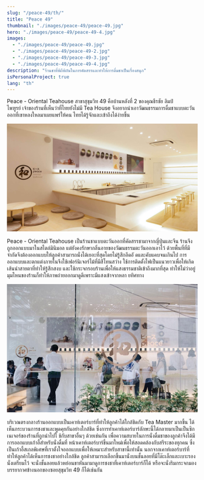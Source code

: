 ```yaml
---
slug: "/peace-49/th/"
title: "Peace 49"
thumbnail: "./images/peace-49/peace-49.jpg"
hero: "./images/peace-49/peace-49-4.jpg"
images:
  - "./images/peace-49/peace-49.jpg"
  - "./images/peace-49/peace-49-2.jpg"
  - "./images/peace-49/peace-49-3.jpg"
  - "./images/peace-49/peace-49-4.jpg"
description: "ร้านชาที่พิถีพิถันในการคัดสรรและทำให้การดื่มชาเป็นเรื่องสนุก"
isPersonalProject: true
lang: "th"
---
```


Peace - Oriental Teahouse สาขาสุขุมวิท 49 คือบ้านหลังที่ 2
ของคุณธีรชัย ลิมป์ไพฑูรย์ เจ้าของร้านที่เห็นว่าที่ไทยยังไม่มี Tea House
จึงอยากนำเอาวัฒนธรรมการดื่มชาแบบตะวันออกที่เขาหลงใหลมาเผยแพร่ให้คน
ไทยได้รู้จักและเข้าถึงได้ง่ายขึ้น

![Peace 49](./images/peace-49/peace-49.jpg)

Peace - Oriental Teahouse
เป็นร้านชาแบบตะวันออกที่คัดสรรชามาจากญี่ปุ่นและจีน
ร้านจึงถูกออกแบบมาในสไตล์มินิมอล
แต่ยังคงรักษากลิ่นอายของวัฒนธรรมตะวันออกเอาไว้
ด้วยพื้นที่ที่มีจำกัดจึงต้องออกแบบให้ลูกค้าสามารถนั่งได้เยอะที่สุดโดยไม่รู้สึกอึดอั
ดและคับแคบจนเกินไป
การออกแบบและตกแต่งภายในจึงใช้เฟอร์นิเจอร์ไม้ที่มีสีโทนสว่าง
ใช้การติดตั้งไฟเป็นแนวยาวเพื่อให้เกิดเส้นนำสายตาที่ทำให้รู้สึกสงบ
และใช้กระจกรอบร้านเพื่อให้แสงธรรมชาติเข้าถึงมากที่สุด
ทำให้ไม่ว่าอยู่มุมไหนของร้านก็ทำให้ภาพถ่ายออกมาดูดีเพราะมีแสงเข้าจากหลา
ยทิศทาง

![Peace 49 3](./images/peace-49/peace-49-3.jpg)

บริเวณตรงกลางร้านออกแบบเป็นเคาท์เตอร์บาร์ที่ทำให้ลูกค้าได้ใกล้ชิดกับ Tea
Master มากขึ้น ได้เห็นกระบวนการชงชาและพูดคุยกันอย่างใกล้ชิด
ซึ่งการทำเคาท์เตอร์บาร์ลักษะนี้ได้กลายมาเป็นเป็นซิกเนเจอร์ของร้านที่ถูกนำไปใ
ช้กับสาขาอื่นๆ ด้วยเช่นกัน
เพื่อความสบายในการนั่งดื่มชาของลูกค้าจึงได้มีการออกแบบเก้าอี้สำหรับนั่งดื่มที่
หน้าเคาท์เตอร์บาร์ขึ้นมาใหม่เพื่อให้สอดคล้องกับสรีระของทุกคน
ซึ่งเป็นเก้าอี้สเกลพิเศษที่เราตั้งใจออกแบบเพื่อให้เหมาะสำหรับสาขานี้เท่านั้น
นอกจากเคาท์เตอร์บาร์ที่ทำให้ลูกค้าได้เห็นการชงชาอย่างใกล้ชิด
ลูกค้าสามารถเลือกขึ้นมานั่งบนชั้นลอยที่มีโต๊ะเล็กและเบาะรองนั่งเตรียมไว้
จะนั่งชั้นลอยแล้วหย่อนขาหันมามาดูการชงชาที่เคาท์เตอร์บาร์ก็ได้
หรือจะนั่งริมกระจกมองบรรยากาศข้างนอกของซอยสุขุมวิท 49 ก็ได้เช่นกัน
